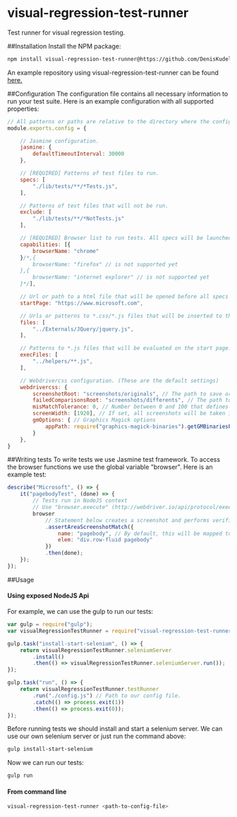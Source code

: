 # visual-regression-test-runner
Test runner for visual regression testing.

##Installation
Install the NPM package:
```sh
npm install visual-regression-test-runner@https://github.com/DenisKudelin/visual-regression-test-runner.git
```
An example repository using visual-regression-test-runner can be found [here.](https://github.com/DenisKudelin/powerbi-visuals-image-comparison-tests)

##Configuration
The configuration file contains all necessary information to run your test suite. Here is an example configuration with all supported properties:
```js
// All patterns or paths are relative to the directory where the config file resides.
module.exports.config = {

    // Jasmine configuration.
    jasmine: {
        defaultTimeoutInterval: 30000
    },

	// [REQUIRED] Patterns of test files to run.
    specs: [
        "./lib/tests/**/*Tests.js",
    ],

	// Patterns of test files that will not be run.
    exclude: [
	    "./lib/tests/**/*NotTests.js"
	],

	// [REQUIRED] Browser list to run tests. All specs will be launched for each browser.
    capabilities: [{
        browserName: "chrome"
    }/*,{
        browserName: "firefox" // is not supported yet
    },{
        browserName: "internet explorer" // is not supported yet
    }*/],

	// Url or path to a html file that will be opened before all specs are started. If not defined, the blank page will be used.
	startPage: "https://www.microsoft.com",

	// Urls or patterns to *.css/*.js files that will be inserted to the start page as link or script blocks. Can be used only for local pages.
    files: [
        "../Externals/JQuery/jquery.js",
    ],

	// Patterns to *.js files that will be evaluated on the start page.
    execFiles: [
        "../helpers/**.js",
    ],

	// Webdrivercss configuration. (These are the default settings)
    webdrivercss: {
        screenshotRoot: "screenshots/originals", // The path to save original screenshots
        failedComparisonsRoot: "screenshots/differents", // The path to save differences from original screenshots
        misMatchTolerance: 0, // Number between 0 and 100 that defines the degree of mismatch to consider two images as identical, increasing this value will decrease test coverage.
        screenWidth: [1920], // If set, all screenshots will be taken in different screen widths (e.g. for responsive design tests)
        gmOptions: { // Graphics Magick options
            appPath: require("graphics-magick-binaries").getGMBinariesPathForCurrentSystem() // Path to the Graphics Magick binaries
        }
    },
}
```

##Writing tests
To write tests we use Jasmine test framework. To access the browser functions we use the global variable "browser".
Here is an example test:
```js
describe("Microsoft", () => {
    it("pagebodyTest", (done) => {
        // Tests run in NodeJS context
        // Use "browser.execute" (http://webdriver.io/api/protocol/execute.html) to run code in browser context
        browser
            // Statement below creates a screenshot and performs verification
            .assertAreaScreenshotMatch({ 
                name: "pagebody", // By default, this will be mapped to ./screenshots/originals/chrome/Microsoft/pagebodyTest.pagebody.1920px.baseline.png
                elem: "div.row-fluid pagebody"
            })
            .then(done);
    });
});
```

##Usage

#### Using exposed NodeJS Api
For example, we can use the gulp to run our tests:
```js
var gulp = require("gulp");
var visualRegressionTestRunner = require("visual-regression-test-runner");

gulp.task("install-start-selenium", () => {
    return visualRegressionTestRunner.seleniumServer
        .install()
        .then(() => visualRegressionTestRunner.seleniumServer.run());
});

gulp.task("run", () => {
    return visualRegressionTestRunner.testRunner
        .run("./config.js") // Path to our config file.
        .catch(() => process.exit(1))
        .then(() => process.exit(0));
});
```

Before running tests we should install and start a selenium server. We can use our own selenium server or just run the command above:
```sh
gulp install-start-selenium
```

Now we can run our tests:
```sh
gulp run
```

#### From command line
```sh
visual-regression-test-runner <path-to-config-file>
```
